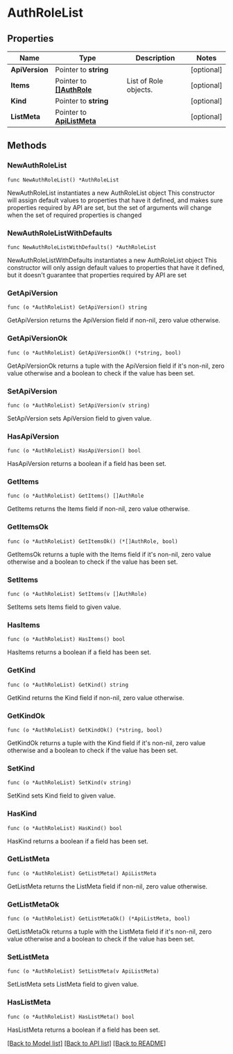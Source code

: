 # AuthRoleList

## Properties

Name | Type | Description | Notes
------------ | ------------- | ------------- | -------------
**ApiVersion** | Pointer to **string** |  | [optional] 
**Items** | Pointer to [**[]AuthRole**](AuthRole.md) | List of Role objects. | [optional] 
**Kind** | Pointer to **string** |  | [optional] 
**ListMeta** | Pointer to [**ApiListMeta**](apiListMeta.md) |  | [optional] 

## Methods

### NewAuthRoleList

`func NewAuthRoleList() *AuthRoleList`

NewAuthRoleList instantiates a new AuthRoleList object
This constructor will assign default values to properties that have it defined,
and makes sure properties required by API are set, but the set of arguments
will change when the set of required properties is changed

### NewAuthRoleListWithDefaults

`func NewAuthRoleListWithDefaults() *AuthRoleList`

NewAuthRoleListWithDefaults instantiates a new AuthRoleList object
This constructor will only assign default values to properties that have it defined,
but it doesn't guarantee that properties required by API are set

### GetApiVersion

`func (o *AuthRoleList) GetApiVersion() string`

GetApiVersion returns the ApiVersion field if non-nil, zero value otherwise.

### GetApiVersionOk

`func (o *AuthRoleList) GetApiVersionOk() (*string, bool)`

GetApiVersionOk returns a tuple with the ApiVersion field if it's non-nil, zero value otherwise
and a boolean to check if the value has been set.

### SetApiVersion

`func (o *AuthRoleList) SetApiVersion(v string)`

SetApiVersion sets ApiVersion field to given value.

### HasApiVersion

`func (o *AuthRoleList) HasApiVersion() bool`

HasApiVersion returns a boolean if a field has been set.

### GetItems

`func (o *AuthRoleList) GetItems() []AuthRole`

GetItems returns the Items field if non-nil, zero value otherwise.

### GetItemsOk

`func (o *AuthRoleList) GetItemsOk() (*[]AuthRole, bool)`

GetItemsOk returns a tuple with the Items field if it's non-nil, zero value otherwise
and a boolean to check if the value has been set.

### SetItems

`func (o *AuthRoleList) SetItems(v []AuthRole)`

SetItems sets Items field to given value.

### HasItems

`func (o *AuthRoleList) HasItems() bool`

HasItems returns a boolean if a field has been set.

### GetKind

`func (o *AuthRoleList) GetKind() string`

GetKind returns the Kind field if non-nil, zero value otherwise.

### GetKindOk

`func (o *AuthRoleList) GetKindOk() (*string, bool)`

GetKindOk returns a tuple with the Kind field if it's non-nil, zero value otherwise
and a boolean to check if the value has been set.

### SetKind

`func (o *AuthRoleList) SetKind(v string)`

SetKind sets Kind field to given value.

### HasKind

`func (o *AuthRoleList) HasKind() bool`

HasKind returns a boolean if a field has been set.

### GetListMeta

`func (o *AuthRoleList) GetListMeta() ApiListMeta`

GetListMeta returns the ListMeta field if non-nil, zero value otherwise.

### GetListMetaOk

`func (o *AuthRoleList) GetListMetaOk() (*ApiListMeta, bool)`

GetListMetaOk returns a tuple with the ListMeta field if it's non-nil, zero value otherwise
and a boolean to check if the value has been set.

### SetListMeta

`func (o *AuthRoleList) SetListMeta(v ApiListMeta)`

SetListMeta sets ListMeta field to given value.

### HasListMeta

`func (o *AuthRoleList) HasListMeta() bool`

HasListMeta returns a boolean if a field has been set.


[[Back to Model list]](../README.md#documentation-for-models) [[Back to API list]](../README.md#documentation-for-api-endpoints) [[Back to README]](../README.md)


